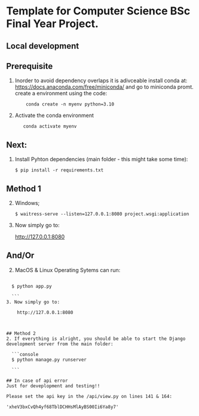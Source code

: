 # Template for Computer Science BSc Final Year Project.

## Local development

## Prerequisite
1. Inorder to avoid dependency overlaps it is adivceable 
install conda at: https://docs.anaconda.com/free/miniconda/ and go to miniconda promt.
create a environment using the code:

    ```console
        conda create -n myenv python=3.10
    ```
2. Activate the conda environment
    ```console
       conda activate myenv
    ```

## Next:

1. Install Pyhton dependencies (main folder - this might take some time):

    ```console
    $ pip install -r requirements.txt
    ```
## Method 1

2. Windows; 

     ```console
    $ waitress-serve --listen=127.0.0.1:8080 project.wsgi:application

    ```
3. Now simply go to:
      
      http://127.0.0.1:8080


## And/Or 

2. MacOS & Linux Operating Sytems can run:

  ```console

    $ python app.py

    ```
3. Now simply go to:
      
      http://127.0.0.1:8080



## Method 2
2. If everything is alright, you should be able to start the Django development server from the main folder:

    ```console
    $ python manage.py runserver
    
    ```

## In case of api error
Just for deveplopment and testing!!

Please set the api key in the /api/view.py on lines 141 & 164:

'xheV3bxCvQh4yf68TblDCHHsMlAyBS00Ii6Ya8y7'


